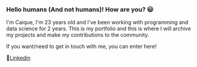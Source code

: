 <h3> Hello humans (And not humans)! How are you? 😃 </h3>

I'm Caique, I'm 23 years old and I've been working with programming and data science for 2 years. This is my portfolio and this is where I will archive my projects and make my contributions to the community.

If you want/need to get in touch with me, you can enter here!

🔗[Linkedin](https://www.linkedin.com/in/caique-rezende-a792b7164/)
